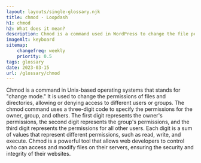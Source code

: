 ```yaml
--- 
layout: layouts/single-glossary.njk
title: chmod - Loopdash
h1: chmod
h2: What does it mean?
description: Chmod is a command used in WordPress to change the file permissions of a file or directory, allowing or restricting access to certain users or groups.
imageAlt: keyboard
sitemap:
	changefreq: weekly
	priority: 0.5
tags: glossary
date: 2023-03-15
url: /glossary/chmod
---
```


Chmod is a command in Unix-based operating systems that stands for "change mode." It is used to change the permissions of files and directories, allowing or denying access to different users or groups. The chmod command uses a three-digit code to specify the permissions for the owner, group, and others. The first digit represents the owner's permissions, the second digit represents the group's permissions, and the third digit represents the permissions for all other users. Each digit is a sum of values that represent different permissions, such as read, write, and execute. Chmod is a powerful tool that allows web developers to control who can access and modify files on their servers, ensuring the security and integrity of their websites.
